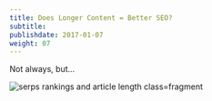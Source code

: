```yaml
---
title: Does Longer Content = Better SEO?
subtitle:
publishdate: 2017-01-07
weight: 07
---
```


Not always, but...

![serps rankings and article length class=fragment](/images/serps.jpg)
